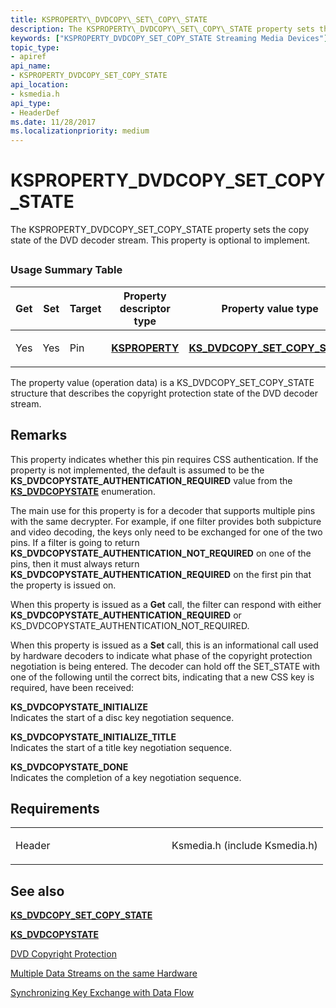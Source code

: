 ```yaml
---
title: KSPROPERTY\_DVDCOPY\_SET\_COPY\_STATE
description: The KSPROPERTY\_DVDCOPY\_SET\_COPY\_STATE property sets the copy state of the DVD decoder stream. This property is optional to implement.
keywords: ["KSPROPERTY_DVDCOPY_SET_COPY_STATE Streaming Media Devices"]
topic_type:
- apiref
api_name:
- KSPROPERTY_DVDCOPY_SET_COPY_STATE
api_location:
- ksmedia.h
api_type:
- HeaderDef
ms.date: 11/28/2017
ms.localizationpriority: medium
---
```


# KSPROPERTY\_DVDCOPY\_SET\_COPY\_STATE


The KSPROPERTY\_DVDCOPY\_SET\_COPY\_STATE property sets the copy state of the DVD decoder stream. This property is optional to implement.

## <span id="ddk_ksproperty_dvdcopy_set_copy_state_ks"></span><span id="DDK_KSPROPERTY_DVDCOPY_SET_COPY_STATE_KS"></span>


### Usage Summary Table

<table>
<colgroup>
<col width="20%" />
<col width="20%" />
<col width="20%" />
<col width="20%" />
<col width="20%" />
</colgroup>
<thead>
<tr class="header">
<th>Get</th>
<th>Set</th>
<th>Target</th>
<th>Property descriptor type</th>
<th>Property value type</th>
</tr>
</thead>
<tbody>
<tr class="odd">
<td><p>Yes</p></td>
<td><p>Yes</p></td>
<td><p>Pin</p></td>
<td><p><a href="/windows-hardware/drivers/ddi/ks/ns-ks-ksidentifier" data-raw-source="[&lt;strong&gt;KSPROPERTY&lt;/strong&gt;](/windows-hardware/drivers/ddi/ks/ns-ks-ksidentifier)"><strong>KSPROPERTY</strong></a></p></td>
<td><p><a href="/windows-hardware/drivers/ddi/ksmedia/ns-ksmedia-_ks_dvdcopy_set_copy_state" data-raw-source="[&lt;strong&gt;KS_DVDCOPY_SET_COPY_STATE&lt;/strong&gt;](/windows-hardware/drivers/ddi/ksmedia/ns-ksmedia-_ks_dvdcopy_set_copy_state)"><strong>KS_DVDCOPY_SET_COPY_STATE</strong></a></p></td>
</tr>
</tbody>
</table>

 

The property value (operation data) is a KS\_DVDCOPY\_SET\_COPY\_STATE structure that describes the copyright protection state of the DVD decoder stream.

## Remarks

This property indicates whether this pin requires CSS authentication. If the property is not implemented, the default is assumed to be the **KS\_DVDCOPYSTATE\_AUTHENTICATION\_REQUIRED** value from the [**KS\_DVDCOPYSTATE**](/windows-hardware/drivers/ddi/ksmedia/ne-ksmedia-ks_dvdcopystate) enumeration.

The main use for this property is for a decoder that supports multiple pins with the same decrypter. For example, if one filter provides both subpicture and video decoding, the keys only need to be exchanged for one of the two pins. If a filter is going to return **KS\_DVDCOPYSTATE\_AUTHENTICATION\_NOT\_REQUIRED** on one of the pins, then it must always return **KS\_DVDCOPYSTATE\_AUTHENTICATION\_REQUIRED** on the first pin that the property is issued on.

When this property is issued as a **Get** call, the filter can respond with either **KS\_DVDCOPYSTATE\_AUTHENTICATION\_REQUIRED** or KS\_DVDCOPYSTATE\_AUTHENTICATION\_NOT\_REQUIRED.

When this property is issued as a **Set** call, this is an informational call used by hardware decoders to indicate what phase of the copyright protection negotiation is being entered. The decoder can hold off the SET\_STATE with one of the following until the correct bits, indicating that a new CSS key is required, have been received:

<span id="KS_DVDCOPYSTATE_INITIALIZE"></span><span id="ks_dvdcopystate_initialize"></span>**KS\_DVDCOPYSTATE\_INITIALIZE**  
Indicates the start of a disc key negotiation sequence.

<span id="KS_DVDCOPYSTATE_INITIALIZE_TITLE"></span><span id="ks_dvdcopystate_initialize_title"></span>**KS\_DVDCOPYSTATE\_INITIALIZE\_TITLE**  
Indicates the start of a title key negotiation sequence.

<span id="KS_DVDCOPYSTATE_DONE"></span><span id="ks_dvdcopystate_done"></span>**KS\_DVDCOPYSTATE\_DONE**  
Indicates the completion of a key negotiation sequence.

## Requirements

<table>
<colgroup>
<col width="50%" />
<col width="50%" />
</colgroup>
<tbody>
<tr class="odd">
<td><p>Header</p></td>
<td>Ksmedia.h (include Ksmedia.h)</td>
</tr>
</tbody>
</table>

## See also


[**KS\_DVDCOPY\_SET\_COPY\_STATE**](/windows-hardware/drivers/ddi/ksmedia/ns-ksmedia-_ks_dvdcopy_set_copy_state)

[**KS\_DVDCOPYSTATE**](/windows-hardware/drivers/ddi/ksmedia/ne-ksmedia-ks_dvdcopystate)

[DVD Copyright Protection](./dvd-copyright-protection.md)

[Multiple Data Streams on the same Hardware](./multiple-data-streams-on-the-same-hardware.md)

[Synchronizing Key Exchange with Data Flow](./synchronizing-key-exchange-with-data-flow.md)

